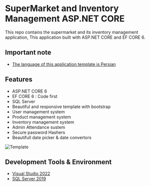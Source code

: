 # SuperMarket and Inventory Management ASP.NET CORE 
This repo contains the supermarket and its inventory management application,
This application built with ASP.NET CORE and EF CORE 6.

## Important note
* [The language of this application template is Persian](#language)

## Features 
* ASP.NET CORE 6
* EF CORE 6 : Code first
* SQL Server
* Beautiful and responsive template with bootstrap
* User management system
* Product management system
* Inventory management system
* Admin Attendance sustem
* Secure password Hashers
* Beautifull date picker & date convertors

![Template](https://user-images.githubusercontent.com/93282110/171042876-dcec513a-7ec9-40e1-8ac7-cd60da6cc760.png)

## Development Tools & Environment
* [Visual Studio 2022](https://visualstudio.microsoft.com/vs/)
* [SQL Server 2019](https://www.microsoft.com/en-us/sql-server/sql-server-2019)
